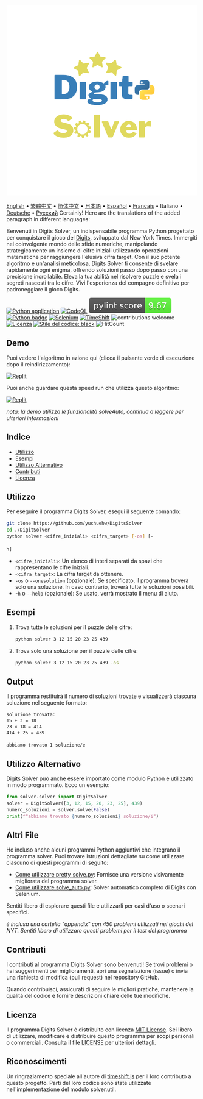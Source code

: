 <p align="center">
    <picture>
      <img 
        src="https://raw.githubusercontent.com/yuchuehw/DigitsSolver/main/new_logo.png" 
        alt="Icona Digits Solver"
        width="500"
       />
    </picture>
<p>

[English](README.md)
 • [繁體中文](README_zh-TW.md)
 • [简体中文](README_zh-CN.md)
 • [日本語](README_ja.md)
 • [Español](README_es.md)
 • [Français](README_fr.md)
 • Italiano
 • [Deutsche](README_de.md)
 • [Русский](README_ru.md)
Certainly! Here are the translations of the added paragraph in different languages:

Benvenuti in Digits Solver, un indispensabile programma Python progettato per conquistare il gioco del [Digits](https://www.nytimes.com/games/digits), sviluppato dal New York Times. Immergiti nel coinvolgente mondo delle sfide numeriche, manipolando strategicamente un insieme di cifre iniziali utilizzando operazioni matematiche per raggiungere l'elusiva cifra target. Con il suo potente algoritmo e un'analisi meticolosa, Digits Solver ti consente di svelare rapidamente ogni enigma, offrendo soluzioni passo dopo passo con una precisione incrollabile. Eleva la tua abilità nel risolvere puzzle e svela i segreti nascosti tra le cifre. Vivi l'esperienza del compagno definitivo per padroneggiare il gioco Digits.

[![Python application](https://github.com/yuchuehw/DigitsSolver/actions/workflows/python-app.yml/badge.svg)](https://github.com/yuchuehw/DigitsSolver/actions/workflows/python-app.yml)
[![CodeQL](https://github.com/yuchuehw/DigitsSolver/actions/workflows/github-code-scanning/codeql/badge.svg)](https://github.com/yuchuehw/DigitsSolver/actions/workflows/github-code-scanning/codeql)
[![Punteggio PyLint](https://raw.githubusercontent.com/yuchuehw/DigitsSolver/main/pylint_badge.svg)](pylint.out)
<br>
[![Python badge](https://img.shields.io/badge/Python-3776AB?style=flat&for-the-badge&logo=python&logoColor=white)](https://www.python.org/)
[![Selenium](https://img.shields.io/badge/Selenium-grey.svg?style=flat&logo=selenium)](https://www.selenium.dev/)
[![TimeShift](https://img.shields.io/badge/TimeShift.js-grey.svg?style=flat&logo=javascript)](https://github.com/plaa/TimeShift-js)
![contributions welcome](https://img.shields.io/badge/contributions-welcome-brightgreen.svg?style=flat&color=pink)
[![Licenza](https://img.shields.io/github/license/yuchuehw/DigitsSolver?style=flat&color=yellow)](LICENSE.md)
[![Stile del codice: black](https://img.shields.io/badge/code%20style-black-000000.svg)](https://github.com/psf/black)
![HitCount](https://hits.dwyl.com/yuchuehw/DigitsSolver.svg?style=flat)

## Demo
Puoi vedere l'algoritmo in azione qui (clicca il pulsante verde di esecuzione dopo il reindirizzamento):

[![Replit](https://img.shields.io/badge/DEMO-REPL.IT-purple.svg?style=flat&logo=replit)](https://replit.com/@yuchuehw/DigitsSolver)

Puoi anche guardare questa speed run che utilizza questo algoritmo:

[![Replit](https://img.shields.io/badge/DEMO-YOUTUBE-purple.svg?style=flat&logo=youtube)](https://www.youtube.com/watch?v=se2OdZnEHHA)

*nota: la demo utilizza le funzionalità solveAuto, continua a leggere per ulteriori informazioni*
## Indice
- [Utilizzo](#utilizzo)
- [Esempi](#esempi)
- [Utilizzo Alternativo](#utilizzo-alternativo)
- [Contributi](#contributi)
- [Licenza](#licenza)


## Utilizzo

Per eseguire il programma Digits Solver, esegui il seguente comando:

```bash
git clone https://github.com/yuchuehw/DigitsSolver
cd ./DigitSolver
python solver <cifre_iniziali> <cifra_target> [-os] [-

h]
```

- `<cifre_iniziali>`: Un elenco di interi separati da spazi che rappresentano le cifre iniziali.
- `<cifra_target>`: La cifra target da ottenere.
- `-os` o `--onesolution` (opzionale): Se specificato, il programma troverà solo una soluzione. In caso contrario, troverà tutte le soluzioni possibili.
- -`h` o `--help` (opzionale): Se usato, verrà mostrato il menu di aiuto.

## Esempi

1. Trova tutte le soluzioni per il puzzle delle cifre:
   ```bash
   python solver 3 12 15 20 23 25 439
   ```

2. Trova solo una soluzione per il puzzle delle cifre:
   ```bash
   python solver 3 12 15 20 23 25 439 -os
   ```

## Output

Il programma restituirà il numero di soluzioni trovate e visualizzerà ciascuna soluzione nel seguente formato:

```
soluzione trovata:
15 + 3 = 18
23 × 18 = 414
414 + 25 = 439

abbiamo trovato 1 soluzione/e
```

## Utilizzo Alternativo
Digits Solver può anche essere importato come modulo Python e utilizzato in modo programmato. Ecco un esempio:
```python
from solver.solver import DigitSolver
solver = DigitSolver([3, 12, 15, 20, 23, 25], 439)
numero_soluzioni = solver.solve(False)
print(f"abbiamo trovato {numero_soluzioni} soluzione/i")
```
## Altri File

Ho incluso anche alcuni programmi Python aggiuntivi che integrano il programma solver. Puoi trovare istruzioni dettagliate su come utilizzare ciascuno di questi programmi di seguito:

- [Come utilizzare pretty_solve.py](reference/prettySolve.md): Fornisce una versione visivamente migliorata del programma solver.
- [Come utilizzare solve_auto.py](reference/solveAuto.md): Solver automatico completo di Digits con Selenium.

Sentiti libero di esplorare questi file e utilizzarli per casi d'uso o scenari specifici.

*è inclusa una cartella "appendix" con 450 problemi utilizzati nei giochi del NYT. Sentiti libero di utilizzare questi problemi per il test del programma*

## Contributi

I contributi al programma Digits Solver sono benvenuti! Se trovi problemi o hai suggerimenti per miglioramenti, apri una segnalazione (issue) o invia una richiesta di modifica (pull request) nel repository GitHub.

Quando contribuisci, assicurati di seguire le migliori pratiche, mantenere la qualità del codice e fornire descrizioni chiare delle tue modifiche.


## Licenza

Il programma Digits Solver è distribuito con licenza [MIT License](https://choosealicense.com/licenses/mit/). Sei libero di utilizzare, modificare e distribuire questo programma per scopi personali o commerciali. Consulta il file [LICENSE](LICENSE.md) per ulteriori dettagli.

## Riconoscimenti

Un ringraziamento speciale all'autore di [timeshift.js](https://github.com/plaa/TimeShift-js) per il loro contributo a questo progetto. Parti del loro codice sono state utilizzate nell'implementazione del modulo solver.util.
